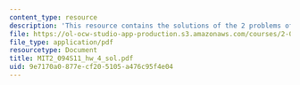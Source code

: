 ```yaml
---
content_type: resource
description: 'This resource contains the solutions of the 2 problems of homework 4. '
file: https://ol-ocw-studio-app-production.s3.amazonaws.com/courses/2-094-finite-element-analysis-of-solids-and-fluids-ii-spring-2011/9e7170a0877ecf205105a476c95f4e04_MIT2_094S11_hw_4_sol.pdf
file_type: application/pdf
resourcetype: Document
title: MIT2_094S11_hw_4_sol.pdf
uid: 9e7170a0-877e-cf20-5105-a476c95f4e04
---
```

